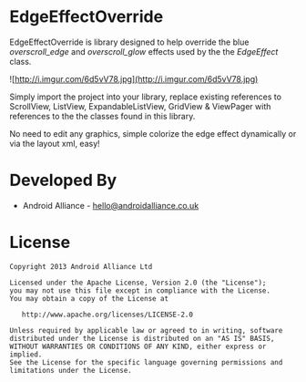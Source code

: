 EdgeEffectOverride
=================

EdgeEffectOverride is library designed to help override the 
blue *overscroll_edge* and *overscroll_glow* effects used by
the the *EdgeEffect* class.

![http://i.imgur.com/6d5vV78.jpg](http://i.imgur.com/6d5vV78.jpg)

Simply import the project into your library, replace existing
references to ScrollView, ListView, ExpandableListView, GridView & ViewPager
with references to the the classes found in this library.

No need to edit any graphics, simple colorize the edge effect dynamically or via the layout xml, easy! 



Developed By
============

* Android Alliance - <hello@androidalliance.co.uk>



License
=======

    Copyright 2013 Android Alliance Ltd

    Licensed under the Apache License, Version 2.0 (the "License");
    you may not use this file except in compliance with the License.
    You may obtain a copy of the License at

       http://www.apache.org/licenses/LICENSE-2.0

    Unless required by applicable law or agreed to in writing, software
    distributed under the License is distributed on an "AS IS" BASIS,
    WITHOUT WARRANTIES OR CONDITIONS OF ANY KIND, either express or implied.
    See the License for the specific language governing permissions and
    limitations under the License.

